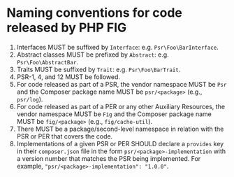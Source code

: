 # Naming conventions for code released by PHP FIG

1. Interfaces MUST be suffixed by `Interface`: e.g. `Psr\Foo\BarInterface`.
2. Abstract classes MUST be prefixed by `Abstract`: e.g. `Psr\Foo\AbstractBar`.
3. Traits MUST be suffixed by `Trait`: e.g. `Psr\Foo\BarTrait`.
4. PSR-1, 4, and 12 MUST be followed.
5. For code released as part of a PSR, the vendor namespace MUST be `Psr` and the Composer package name MUST be `psr/<package>` (e.g., `psr/log`).
6. For code released as part of a PER or any other Auxiliary Resources, the vendor namespace MUST be `Fig` and the Composer package name MUST be `fig/<package>` (e.g., `fig/cache-util`).
7. There MUST be a package/second-level namespace in relation with the PSR or PER that  covers the code.
8. Implementations of a given PSR or PER SHOULD declare a `provides` key in their `composer.json` file in the form `psr/<package>-implementation` with a version number that matches the PSR being implemented.  For example, `"psr/<package>-implementation": "1.0.0"`.